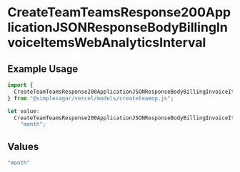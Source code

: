 # CreateTeamTeamsResponse200ApplicationJSONResponseBodyBillingInvoiceItemsWebAnalyticsInterval

## Example Usage

```typescript
import {
  CreateTeamTeamsResponse200ApplicationJSONResponseBodyBillingInvoiceItemsWebAnalyticsInterval,
} from "@simplesagar/vercel/models/createteamop.js";

let value:
  CreateTeamTeamsResponse200ApplicationJSONResponseBodyBillingInvoiceItemsWebAnalyticsInterval =
    "month";
```

## Values

```typescript
"month"
```